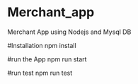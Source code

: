 # Merchant_app
Merchant App using Nodejs and Mysql DB

#Installation
npm install

#run the App
npm run start

#run test
npm run test

